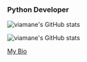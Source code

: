 ### Python Developer

![viamane's GitHub stats](https://github-readme-stats.vercel.app/api?username=viamane&layout=compact&langs_count=7&theme=dracula)

![viamane's GitHub stats](https://github-readme-stats.vercel.app/api/top-langs/?username=viamane&layout=compact&langs_count=7&theme=dracula)

[My Bio](https://t.me/vialcz)
